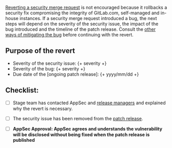 [Reverting a security merge request] is not encouraged because it rollbacks a security fix
compromising the integrity of GitLab.com, self-managed and in-house instances. If a security merge request
introduced a bug, the next steps will depend on the severity of the security issue, the impact of
the bug introduced and the timeline of the patch release. Consult the [other ways of mitigating the bug]
before continuing with the revert.

## Purpose of the revert

<!-- Please write down the reason why the revert is required, the severity of the security issue
and the severity the bug fix and due date of the patch release -->

* Severity of the security issue: {+ severity +}
* Severity of the bug: {+ severity +}
* Due date of the [ongoing patch release]: {+ yyyy/mm/dd +}

## Checklist:

- [ ] Stage team has contacted AppSec and [release managers] and explained why the revert is necessary.
- [ ] The security issue has been removed from the [patch release].
- [ ] **AppSec Approval: AppSec agrees and understands the vulnerability will be disclosed without being fixed when the patch release is published**


[Reverting a security merge request]: https://gitlab.com/gitlab-org/release/docs/-/blob/master/general/security/bugs_introduced_by_security_merge_request.md?ref_type=heads
[other ways of mitigating the bug]: https://gitlab.com/gitlab-org/release/docs/-/blob/master/general/security/bugs_introduced_by_security_merge_request.md?ref_type=heads
[patch release]: https://gitlab.com/gitlab-org/gitlab/-/issues/?label_name%5B%5D=upcoming%20security%20release
[release managers]: https://about.gitlab.com/community/release-managers/
